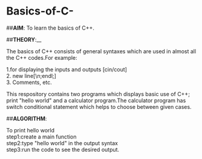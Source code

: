 # Basics-of-C-

##**AIM**: To learn the basics of C++.

##**THEORY**:__
<p>The basics of C++ consists of general syntaxes which are used in almost all the C++ codes.For example:

<p>1.for displaying the inputs and outputs [cin/cout]<br>
2. new line[\n;endl;] <br>
3. Comments, etc.

<p>This respository contains two programs which displays basic use of C++; print "hello world" and a calculator program.The calculator program has switch conditional
statement which helps to choose between given cases.

##**ALGORITHM**:<br>
<p>To print hello world<br>
step1:create a main function<br>
step2:type "hello world" in the output syntax<br>
step3:run the code to see the desired output.


